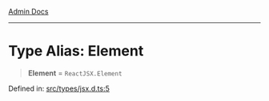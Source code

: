 [Admin Docs](/)

***

# Type Alias: Element

> **Element** = `ReactJSX.Element`

Defined in: [src/types/jsx.d.ts:5](https://github.com/PalisadoesFoundation/talawa-admin/blob/main/src/types/jsx.d.ts#L5)

